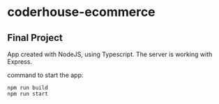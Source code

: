 # coderhouse-ecommerce
## Final Project
App created with NodeJS, using Typescript. The server is working with Express.


command to start the app:
```
npm run build
npm run start




